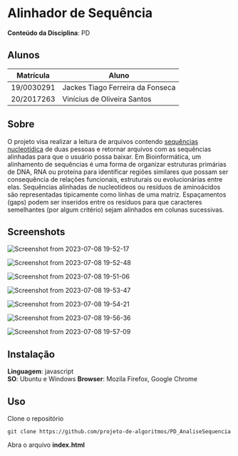 # Alinhador de Sequência

**Conteúdo da Disciplina**: PD <br>

## Alunos
|Matrícula | Aluno |
| -- | -- |
| 19/0030291  |  Jackes Tiago Ferreira da Fonseca |
| 20/2017263  |  Vinícius de Oliveira Santos |

## Sobre 
O projeto visa realizar a leitura de arquivos contendo [sequências nucleotídica](https://pt.khanacademy.org/science/ap-biology/gene-expression-and-regulation/biotechnology/a/dna-sequencing) de duas pessoas e retornar arquivos com as sequências alinhadas para que o usuário possa baixar. Em Bioinformática, um alinhamento de sequências é uma forma de organizar estruturas primárias de DNA, RNA ou proteína para identificar regiões similares que possam ser consequência de relações funcionais, estruturais ou evolucionárias entre elas. Sequências alinhadas de nucleotídeos ou resíduos de aminoácidos são representadas tipicamente como linhas de uma matriz. Espaçamentos (gaps) podem ser inseridos entre os resíduos para que caracteres semelhantes (por algum critério) sejam alinhados em colunas sucessivas.

## Screenshots
![Screenshot from 2023-07-08 19-52-17](https://github.com/projeto-de-algoritmos/PD_AnaliseSequencia/assets/53023400/99d4efe3-61a5-4b82-a954-bfd7f09338c4) <br>

![Screenshot from 2023-07-08 19-52-48](https://github.com/projeto-de-algoritmos/PD_AnaliseSequencia/assets/53023400/10753f6f-ef97-419e-a7ac-70900477239e)<br>

![Screenshot from 2023-07-08 19-51-06](https://github.com/projeto-de-algoritmos/PD_AnaliseSequencia/assets/53023400/904536b6-065a-4f55-b7f2-c0e82006c017) <br>

![Screenshot from 2023-07-08 19-53-47](https://github.com/projeto-de-algoritmos/PD_AnaliseSequencia/assets/53023400/012e6497-3ed0-4763-8a23-409cb8eeee23) <br>


![Screenshot from 2023-07-08 19-54-21](https://github.com/projeto-de-algoritmos/PD_AnaliseSequencia/assets/53023400/250d740a-99ff-4aef-b34a-b573aaab588b) <br>

![Screenshot from 2023-07-08 19-56-36](https://github.com/projeto-de-algoritmos/PD_AnaliseSequencia/assets/53023400/5719c2bd-23ea-4162-b4ed-8eaa7697ae87) <br>

![Screenshot from 2023-07-08 19-57-09](https://github.com/projeto-de-algoritmos/PD_AnaliseSequencia/assets/53023400/e9c4c1c9-1f9e-4ef7-9842-f9ac0b63e029) <br>

## Instalação 
**Linguagem**: javascript<br>
**SO**: Ubuntu e Windows
**Browser**: Mozila Firefox, Google Chrome

## Uso 
Clone o repositório

`git clone https://github.com/projeto-de-algoritmos/PD_AnaliseSequencia`

Abra o arquivo **index.html**




